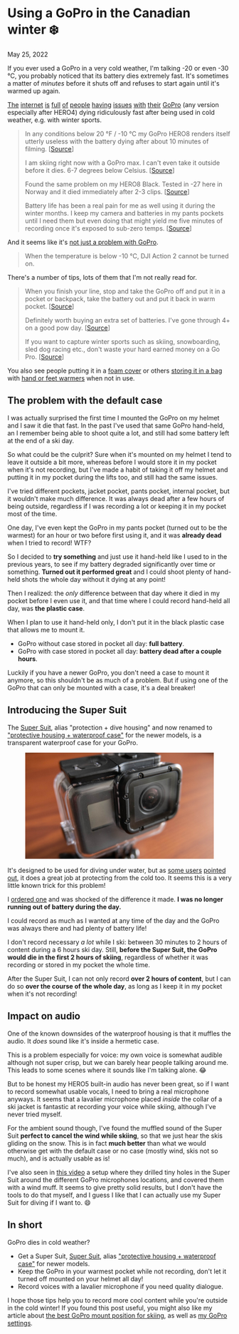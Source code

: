 # Using a GoPro in the Canadian winter ❄️
May 25, 2022

If you ever used a GoPro in a very cold weather, I'm talking -20 or even -30 °C,
you probably noticed that its battery dies extremely fast. It's
sometimes a matter of *minutes* before it shuts off and refuses to start
again until it's warmed up again.

[The](https://www.newschoolers.com/forum/thread/919646/GoPro-Hero8-Can-t-Handle-the-Cold)
[internet](https://www.reddit.com/r/gopro/comments/kd48w1/gopro_hero_9_turns_off_at_cold_temperatures/)
[is](https://www.quora.com/I-wanted-to-use-my-GoPro-Hero-4-today-while-snowboarding-but-the-battery-died-prematurely-due-to-the-cold-What-is-a-way-of-getting-around-this-issue)
[full](https://www.hardcoresledder.com/threads/gopro-camera-stops-in-cold-weather.620282/page-2)
[of](../../img/2022/05/gopro-cold-weather.png)
[people](https://youtu.be/WK6oi7x_sNU)
[having](https://youtu.be/eeI7bTvlXyg)
[issues](https://youtu.be/noGoux3Yya4)
[with](https://youtu.be/9SnPMeXVK3E)
[their](https://youtu.be/mU-FOWcvZNg)
[GoPro](https://youtu.be/FlqLFW9DZVk)
(any version especially after HERO4) dying ridiculously fast after being used
in cold weather, e.g. with winter sports.

> In any conditions below 20 °F / -10 °C my GoPro HERO8 renders itself
> utterly useless with the battery dying after about 10 minutes of
> filming.
> \[[Source](https://www.newschoolers.com/forum/thread/919646/GoPro-Hero8-Can-t-Handle-the-Cold)]
>
> I am skiing right now with a GoPro max. I can't even take it outside before it dies. 6-7 degrees below Celsius.
> \[[Source](https://www.reddit.com/r/gopro/comments/kd48w1/gopro_hero_9_turns_off_at_cold_temperatures/)]
>
> Found the same problem on my HERO8 Black. Tested in -27 here in Norway and it died immediately after 2-3 clips.
> \[[Source](https://youtu.be/FlqLFW9DZVk)]
>
> Battery life has been a real pain for me as well using it during the
> winter months. I keep my camera and batteries in my pants pockets
> until I need them but even doing that might yield me five minutes of
> recording once it's exposed to sub-zero temps.
> \[[Source](https://youtu.be/FlqLFW9DZVk)]


And it seems like it's [not just a problem with GoPro](https://forum.dji.com/forum.php?mod=viewthread&tid=252188).

> When the temperature is below -10 ℃, DJI Action 2 cannot be turned on.

There's a number of tips, lots of them that I'm not really read for.

> When you finish your line, stop and take the GoPro off and put it in a
> pocket or backpack, take the battery out and put it back in warm
> pocket.
> \[[Source](https://www.newschoolers.com/forum/thread/919646/GoPro-Hero8-Can-t-Handle-the-Cold)]
>
> Definitely worth buying an extra set of batteries. I've gone through
> 4+ on a good pow day.
> \[[Source](https://www.newschoolers.com/forum/thread/919646/GoPro-Hero8-Can-t-Handle-the-Cold)]
>
> If you want to capture winter sports such as skiing, snowboarding,
> sled dog racing etc., don't waste your hard earned money on a Go Pro.
> \[[Source](https://www.newschoolers.com/forum/thread/919646/GoPro-Hero8-Can-t-Handle-the-Cold)]

You also see people putting it in a [foam cover](https://youtu.be/9SnPMeXVK3E)
or others [storing it in a bag](https://youtu.be/WK6oi7x_sNU) with [hand
or feet warmers](https://youtu.be/eeI7bTvlXyg) when not in use.

## The problem with the default case

I was actually surprised the first time I mounted the GoPro on my
helmet and I saw it die that fast. In the past I've used that same GoPro
hand-held, an I remember being able to shoot quite a lot, and still had
some battery left at the end of a ski day.

So what could be the culprit? Sure when it's mounted on my helmet I tend
to leave it outside a bit more, whereas before I would store it in my
pocket when it's not recording, but I've made a habit of taking it off
my helmet and putting it in my pocket during the lifts too, and still
had the same issues.

I've tried different pockets, jacket pocket, pants pocket, internal
pocket, but it wouldn't make much difference. It was always dead after a
few hours of being outside, regardless if I was recording a lot or
keeping it in my pocket most of the time.

One day, I've even kept the GoPro in my pants pocket (turned out to be
the warmest) for an hour or two before first using it, and it was
**already dead** when I tried to record! WTF?

So I decided to **try something** and just use it hand-held like I used
to in the previous years, to see if my battery degraded significantly
over time or something. **Turned out it performed great** and I could
shoot plenty of hand-held shots the whole day without it dying at any
point!

Then I realized: the *only* difference between that day where it died in
my pocket before I even use it, and that time where I could record
hand-held all day, was **the plastic case**.

When I plan to use it hand-held only, I don't put it in the black
plastic case that allows me to mount it.

* GoPro without case stored in pocket all day: **full battery**.
* GoPro with case stored in pocket all day: **battery dead after a
  couple hours**.

Luckily if you have a newer GoPro, you don't need a case to mount it
anymore, so this shouldn't be as much of a problem. But if using one of
the GoPro that can only be mounted with a case, it's a deal breaker!

## Introducing the Super Suit

The [Super Suit](https://amzn.to/3wP6ZkX), alias "protection + dive
housing" and now renamed to ["protective housing + waterproof case"](https://amzn.to/3LMDaaa)
for the newer models, is a transparent waterproof case for your GoPro.

<figure class="center">
  <img alt="GoPro Super Suit" src="../../img/2022/05/gopro-super-suit.jpg">
</figure>

It's designed to be used for diving under water, but as
[some users](https://www.hardcoresledder.com/threads/gopro-camera-stops-in-cold-weather.620282/post-20359482)
[pointed out](https://youtu.be/pXfNA-xqETA), it does a great job at
protecting from the cold too. It seems this is a very little known trick
for this problem!

I [ordered one](https://amzn.to/3wP6ZkX) and was shocked of the
difference it made. **I was no longer running out of battery during the
day.**

I could record as much as I wanted at any time of the day and the GoPro
was always there and had plenty of battery life!

I don't record necessary *a lot* while I ski: between 30 minutes to 2
hours of content during a 6 hours ski day. Still, **before the Super
Suit, the GoPro would die in the first 2 hours of skiing**, regardless
of whether it was recording or stored in my pocket the whole time.

After the Super Suit, I can not only record **over 2 hours of content**,
but I can do so **over the course of the whole day**, as long as I keep
it in my pocket when it's not recording!

## Impact on audio

One of the known downsides of the waterproof housing is that it muffles
the audio. It *does* sound like it's inside a hermetic case.

This is a problem especially for voice: my own voice is somewhat audible
although not super crisp, but we can barely hear people talking around
me. This leads to some scenes where it sounds like I'm talking alone. 😂

But to be honest my HERO5 built-in audio has never been great, so if I
want to record somewhat usable vocals, I need to bring a real microphone
anyways. It seems that a lavalier microphone placed *inside* the collar
of a ski jacket is fantastic at recording your voice while skiing,
although I've never tried myself.

For the ambient sound though, I've found the muffled sound of the Super
Suit **perfect to cancel the wind while skiing**, so that we just hear
the skis gliding on the snow. This is in fact **much better** than what
we would otherwise get with the default case or no case (mostly wind,
skis not so much), and is actually usable as is!

I've also seen in [this video](https://youtu.be/pXfNA-xqETA) a setup
where they drilled tiny holes in the Super Suit around the different
GoPro microphones locations, and covered them with a wind muff. It seems
to give pretty solid results, but I don't have the tools to do that
myself, and I guess I like that I can actually use my Super Suit for
diving if I want to. 😄

## In short

GoPro dies in cold weather?

* Get a Super Suit, [Super Suit](https://amzn.to/3wP6ZkX),
  alias ["protective housing + waterproof case"](https://amzn.to/3LMDaaa)
  for newer models.
* Keep the GoPro in your warmest pocket while not recording, don't let
  it turned off mounted on your helmet all day!
* Record voices with a lavalier microphone if you need quality dialogue.

I hope those tips help you to record more cool content while you're
outside in the cold winter! If you found this post useful, you might also
like my article about [the best GoPro mount position for skiing](best-gopro-position-skiing.md),
as well as [my GoPro settings](../../2020/06/my-settings-for-gopro-hero-2018-and-hero5-black.md).
